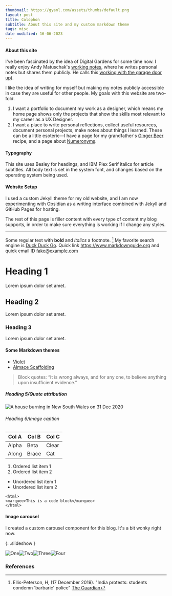 ```yaml
---
thumbnail: https://gyanl.com/assets/thumbs/default.png
layout: post
title: Colophon
subtitle: About this site and my custom markdown theme
tags: misc
date modified: 16-06-2023
---
```


#### About this site

I've been fascinated by the idea of Digital Gardens for some time now. I really enjoy Andy Matuschak's [working notes](https://notes.andymatuschak.org/), where he writes personal notes but shares them publicly. He calls this [working with the garage door up](https://notes.andymatuschak.org/Work_with_the_garage_door_up)). 

I like the idea of writing for myself but making my notes publicly accessible in case they are useful for other people. My goals with this website are two-fold.

1. I want a portfolio to document my work as a designer, which means my home page shows only the projects that show the skills most relevant to my career as a UX Designer.
2. I want a place to write personal reflections, collect useful resources, document personal projects, make notes about things I learned. These can be a little esoteric—I have a page for my grandfather's [Ginger Beer](/ginger-beer) recipe, and a page about [Numeronyms](/numeronyms). 

#### Typography

This site uses Besley for headings, and IBM Plex Serif italics for article subtitles. All body text is set in the system font, and changes based on the operating system being used.

#### Website Setup

I used a custom Jekyll theme for my old website, and I am now experimenting with Obsidian as a writing interface combined with Jekyll and GitHub Pages for hosting.

The rest of this page is filler content with every type of content my blog supports, in order to make sure everything is working if I change any styles.

---

Some regular text with **bold** and *italics* a footnote. [^1] My favorite search engine is [Duck Duck Go](https://duckduckgo.com). Quick link <https://www.markdownguide.org> and quick email ID <fake@example.com>

# Heading 1

Lorem ipsum dolor set amet.

## Heading 2

Lorem ipsum dolor set amet.

### Heading 3

Lorem ipsum dolor set amet.

#### Some Markdown themes

- [Violet](http://koppl.in/violet/)
- [Almace Scaffolding](https://sparanoid.com/lab/amsf/)

> Block quotes: “It is wrong always, and for any one, to believe anything upon insufficient evidence.”
##### Heading 5/Quote attribution

![A house burning in New South Wales on 31 Dec 2020](https://gyanl.com/assets/plutonium.png)

###### Heading 6/Image caption

| Col A | Col B | Col C |
|-------|-------|-------|
| Alpha | Beta  | Clear |
| Along | Brace | Cat   |

1. Ordered list item 1
2. Ordered list item 2

- Unordered list item 1
- Unordered list item 2

```
<html>
<marquee>This is a code block</marquee>
</html>
```

#### Image carousel

I created a custom carousel component for this blog. It's a bit wonky right now.

{: .slideshow }

![One](https://gyanl.com/assets/test-0.png)![Two](https://gyanl.com/assets/test-1.png)![Three](https://gyanl.com/assets/test-2.png)![Four](https://gyanl.com/assets/test-3.png)

### References

[^1]: Ellis-Peterson, H, (17 December 2019). "India protests: students condemn 'barbaric' police" [The Guardian](https://www.theguardian.com/world/2019/dec/17/india-protests-students-condemn-barbaric-police)
